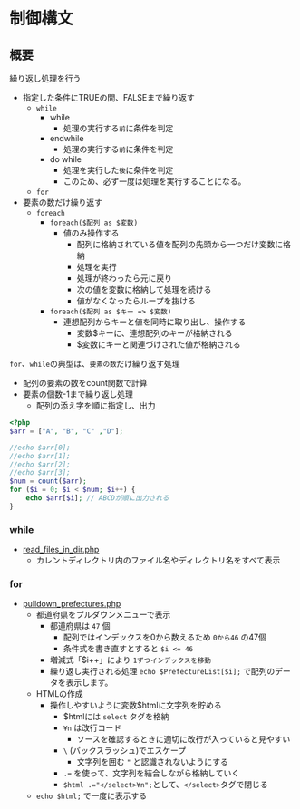 # 制御構文

## 概要

繰り返し処理を行う

* 指定した条件にTRUEの間、FALSEまで繰り返す
    * `while`
        * while
            * 処理の実行する`前`に条件を判定
        * endwhile
            * 処理の実行する`前`に条件を判定
        * do while
            * 処理を実行した`後`に条件を判定
            * このため、必ず一度は処理を実行することになる。
    * `for`
* 要素の数だけ繰り返す
    * `foreach`
        * `foreach($配列 as $変数)`
            * 値のみ操作する
                * 配列に格納されている値を配列の先頭から一つだけ変数に格納
                * 処理を実行
                * 処理が終わったら元に戻り
                * 次の値を変数に格納して処理を続ける
                * 値がなくなったらループを抜ける
        * `foreach($配列 as $キー => $変数)`
            * 連想配列からキーと値を同時に取り出し、操作する
                * 変数$キーに、連想配列のキーが格納される
                * $変数にキーと関連づけされた値が格納される

`for`、`while`の典型は、`要素の数`だけ繰り返す処理

* 配列の要素の数をcount関数で計算
* 要素の個数-1まで繰り返し処理
    * 配列の添え字を順に指定し、出力

```php
<?php
$arr = ["A", "B", "C" ,"D"];

//echo $arr[0];
//echo $arr[1];
//echo $arr[2];
//echo $arr[3];
$num = count($arr);
for ($i = 0; $i < $num; $i++) {
	echo $arr[$i]; // ABCDが順に出力される
}
```

### while

* [read_files_in_dir.php](read_files_in_dir.php)
    * カレントディレクトリ内のファイル名やディレクトリ名をすべて表示

### for

* [pulldown_prefectures.php](pulldown_prefectures.php)
    * 都道府県をプルダウンメニューで表示
        * 都道府県は `47` 個
            * 配列ではインデックスを0から数えるため `0から46` の47個
            * 条件式を書き直すとすると `$i <= 46`
        * 増減式「$i++」により `1ずつインデックスを移動`
        * 繰り返し実行される処理 `echo $PrefectureList[$i];` で配列のデータを表示します。
    * HTMLの作成
        * 操作しやすいように変数$htmlに文字列を貯める
            * $htmlには `select` タグを格納
            * `¥n` は改行コード
                * ソースを確認するときに適切に改行が入っていると見やすい
            * `\` (バックスラッシュ)でエスケープ
                * 文字列を囲む `"` と認識されないようにする
            * `.=` を使って、文字列を結合しながら格納していく
            * `$html .="</select>¥n";`として、`</select>`タグで閉じる
    * `echo $html;` で一度に表示する
            
                